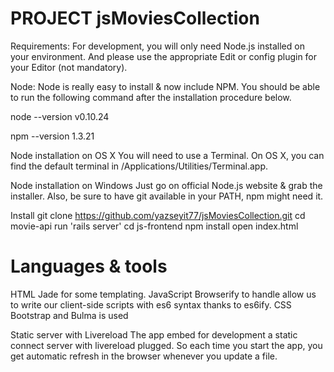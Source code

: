 # PROJECT jsMoviesCollection

Requirements:
For development, you will only need Node.js installed on your environment. And please use the appropriate Edit or config plugin for your Editor (not mandatory).

Node:
Node is really easy to install & now include NPM. You should be able to run the following command after the installation procedure below.

node --version
v0.10.24

npm --version
1.3.21

Node installation on OS X
You will need to use a Terminal. On OS X, you can find the default terminal in /Applications/Utilities/Terminal.app.

Node installation on Windows
Just go on official Node.js website & grab the installer. Also, be sure to have git available in your PATH, npm might need it.

Install
git clone https://github.com/yazseyit77/jsMoviesCollection.git
cd movie-api
run 'rails server'
cd js-frontend
npm install
open index.html

# Languages & tools

HTML
Jade for some templating.
JavaScript
Browserify to handle allow us to write our client-side scripts with es6 syntax thanks to es6ify.
CSS
Bootstrap and Bulma is used

Static server with Livereload
The app embed for development a static connect server with livereload plugged. So each time you start the app, you get automatic refresh in the browser whenever you update a file.
